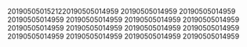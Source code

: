 2019050501521220190505014959
20190505014959
20190505014959
20190505014959
20190505014959
20190505014959
20190505014959
20190505014959
20190505014959
20190505014959
20190505014959
20190505014959
20190505014959
20190505014959
20190505014959
